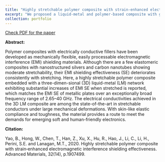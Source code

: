 ```yaml
---
title: "Highly stretchable polymer composite with strain‐enhanced electromagnetic interference shielding effectiveness (Advanced Materials)"
excerpt: "We proposed a liquid-metal and polymer-based composite with good mechanical and electromagnetic performance. <br/><img src='/images/liquid_metal_AM_fig_1.jpg' width='500' height='300'>"
collection: portfolio
---
```


[Check PDF for the paper](http://lichanghao.github.io/files/Highly_stretchable_polymer_composite_with_strain-enhanced_electromagnetic_interference_shielding_effectiveness.pdf)

**Abstract:**

Polymer composites with electrically conductive fillers have been developed as mechanically flexible, easily processable electromagnetic interference (EMI) shielding materials. Although there are a few elastomeric composites with nanostructured silvers and carbon nanotubes showing moderate stretchability, their EMI shielding effectiveness (SE) deteriorates consistently with stretching. Here, a highly stretchable polymer composite embedded with a three-dimen-sional (3D) liquid-metal (LM) network exhibiting substantial increases of EMI SE when stretched is reported, which matches the EMI SE of metallic plates over an exceptionally broad frequency range of 2.65–40 GHz. The electrical conductivities achieved in the 3D LM composite are among the state-of-the-art in stretchable conductors under large mechanical deformations. With skin-like elastic compliance and toughness, the material provides a route to meet the demands for emerging soft and human-friendly electronics.

**Citation:**

Yao, B., Hong, W., Chen, T., Han, Z., Xu, X., Hu, R., Hao, J., Li, C., Li, H., Perini, S.E. and Lanagan, M.T., 2020. Highly stretchable polymer composite with strain‐enhanced electromagnetic interference shielding effectiveness. Advanced Materials, 32(14), p.1907499.
